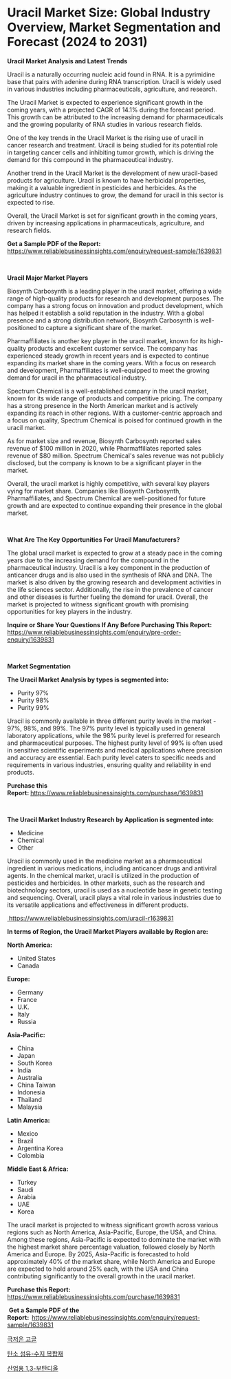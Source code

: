 <p><h1>Uracil Market Size: Global Industry Overview, Market Segmentation and Forecast (2024 to 2031)</h1></p><p><strong>Uracil Market Analysis and Latest Trends</strong></p>
<p><p>Uracil is a naturally occurring nucleic acid found in RNA. It is a pyrimidine base that pairs with adenine during RNA transcription. Uracil is widely used in various industries including pharmaceuticals, agriculture, and research.</p><p>The Uracil Market is expected to experience significant growth in the coming years, with a projected CAGR of 14.1% during the forecast period. This growth can be attributed to the increasing demand for pharmaceuticals and the growing popularity of RNA studies in various research fields.</p><p>One of the key trends in the Uracil Market is the rising use of uracil in cancer research and treatment. Uracil is being studied for its potential role in targeting cancer cells and inhibiting tumor growth, which is driving the demand for this compound in the pharmaceutical industry.</p><p>Another trend in the Uracil Market is the development of new uracil-based products for agriculture. Uracil is known to have herbicidal properties, making it a valuable ingredient in pesticides and herbicides. As the agriculture industry continues to grow, the demand for uracil in this sector is expected to rise.</p><p>Overall, the Uracil Market is set for significant growth in the coming years, driven by increasing applications in pharmaceuticals, agriculture, and research fields.</p></p>
<p><strong>Get a Sample PDF of the Report:&nbsp;</strong> <a href="https://www.reliablebusinessinsights.com/enquiry/request-sample/1639831">https://www.reliablebusinessinsights.com/enquiry/request-sample/1639831</a></p>
<p>&nbsp;</p>
<p><strong>Uracil Major Market Players</strong></p>
<p><p>Biosynth Carbosynth is a leading player in the uracil market, offering a wide range of high-quality products for research and development purposes. The company has a strong focus on innovation and product development, which has helped it establish a solid reputation in the industry. With a global presence and a strong distribution network, Biosynth Carbosynth is well-positioned to capture a significant share of the market.</p><p>Pharmaffiliates is another key player in the uracil market, known for its high-quality products and excellent customer service. The company has experienced steady growth in recent years and is expected to continue expanding its market share in the coming years. With a focus on research and development, Pharmaffiliates is well-equipped to meet the growing demand for uracil in the pharmaceutical industry.</p><p>Spectrum Chemical is a well-established company in the uracil market, known for its wide range of products and competitive pricing. The company has a strong presence in the North American market and is actively expanding its reach in other regions. With a customer-centric approach and a focus on quality, Spectrum Chemical is poised for continued growth in the uracil market.</p><p>As for market size and revenue, Biosynth Carbosynth reported sales revenue of $100 million in 2020, while Pharmaffiliates reported sales revenue of $80 million. Spectrum Chemical's sales revenue was not publicly disclosed, but the company is known to be a significant player in the market.</p><p>Overall, the uracil market is highly competitive, with several key players vying for market share. Companies like Biosynth Carbosynth, Pharmaffiliates, and Spectrum Chemical are well-positioned for future growth and are expected to continue expanding their presence in the global market.</p></p>
<p>&nbsp;</p>
<p><strong>What Are The Key Opportunities For Uracil Manufacturers?</strong></p>
<p><p>The global uracil market is expected to grow at a steady pace in the coming years due to the increasing demand for the compound in the pharmaceutical industry. Uracil is a key component in the production of anticancer drugs and is also used in the synthesis of RNA and DNA. The market is also driven by the growing research and development activities in the life sciences sector. Additionally, the rise in the prevalence of cancer and other diseases is further fueling the demand for uracil. Overall, the market is projected to witness significant growth with promising opportunities for key players in the industry.</p></p>
<p><strong>Inquire or Share Your Questions If Any Before Purchasing This Report:</strong> <a href="https://www.reliablebusinessinsights.com/enquiry/pre-order-enquiry/1639831">https://www.reliablebusinessinsights.com/enquiry/pre-order-enquiry/1639831</a></p>
<p>&nbsp;</p>
<p><strong>Market Segmentation</strong></p>
<p><strong>The Uracil Market Analysis by types is segmented into:</strong></p>
<p><ul><li>Purity 97%</li><li>Purity 98%</li><li>Purity 99%</li></ul></p>
<p><p>Uracil is commonly available in three different purity levels in the market - 97%, 98%, and 99%. The 97% purity level is typically used in general laboratory applications, while the 98% purity level is preferred for research and pharmaceutical purposes. The highest purity level of 99% is often used in sensitive scientific experiments and medical applications where precision and accuracy are essential. Each purity level caters to specific needs and requirements in various industries, ensuring quality and reliability in end products.</p></p>
<p><strong>Purchase this Report:&nbsp;</strong><a href="https://www.reliablebusinessinsights.com/purchase/1639831">https://www.reliablebusinessinsights.com/purchase/1639831</a></p>
<p>&nbsp;</p>
<p><strong>The Uracil Market Industry Research by Application is segmented into:</strong></p>
<p><ul><li>Medicine</li><li>Chemical</li><li>Other</li></ul></p>
<p><p>Uracil is commonly used in the medicine market as a pharmaceutical ingredient in various medications, including anticancer drugs and antiviral agents. In the chemical market, uracil is utilized in the production of pesticides and herbicides. In other markets, such as the research and biotechnology sectors, uracil is used as a nucleotide base in genetic testing and sequencing. Overall, uracil plays a vital role in various industries due to its versatile applications and effectiveness in different products.</p></p>
<p><a href="https://www.reliablebusinessinsights.com/uracil-r1639831">&nbsp;https://www.reliablebusinessinsights.com/uracil-r1639831</a></p>
<p><strong>In terms of Region, the Uracil Market Players available by Region are:</strong></p>
<p>
    <p> <strong> North America: </strong>
        <ul>
            <li>United States</li>
            <li>Canada</li>
        </ul>
        </p> 
    <p> <strong> Europe: </strong>
        <ul>
            <li>Germany</li>
            <li>France</li>
            <li>U.K.</li>
            <li>Italy</li>
            <li>Russia</li>
        </ul>
        </p> 
    <p> <strong> Asia-Pacific: </strong>
        <ul>
            <li>China</li>
            <li>Japan</li>
            <li>South Korea</li>
            <li>India</li>
            <li>Australia</li>
            <li>China Taiwan</li>
            <li>Indonesia</li>
            <li>Thailand</li>
            <li>Malaysia</li>
        </ul>
        </p> 
    <p> <strong> Latin America: </strong>
        <ul>
            <li>Mexico</li>
            <li>Brazil</li>
            <li>Argentina Korea</li>
            <li>Colombia</li>
        </ul>
        </p> 
    <p> <strong> Middle East & Africa: </strong>
        <ul>
            <li>Turkey</li>
            <li>Saudi</li>
            <li>Arabia</li>
            <li>UAE</li>
            <li>Korea</li>
        </ul>
    </p>
    </p>
<p><p>The uracil market is projected to witness significant growth across various regions such as North America, Asia-Pacific, Europe, the USA, and China. Among these regions, Asia-Pacific is expected to dominate the market with the highest market share percentage valuation, followed closely by North America and Europe. By 2025, Asia-Pacific is forecasted to hold approximately 40% of the market share, while North America and Europe are expected to hold around 25% each, with the USA and China contributing significantly to the overall growth in the uracil market.</p></p>
<p><strong>Purchase this Report: </strong><a href="https://www.reliablebusinessinsights.com/purchase/1639831">https://www.reliablebusinessinsights.com/purchase/1639831</a></p>
<p>&nbsp;<strong>Get a Sample PDF of the Report:&nbsp;&nbsp;</strong><a href="https://www.reliablebusinessinsights.com/enquiry/request-sample/1639831">https://www.reliablebusinessinsights.com/enquiry/request-sample/1639831</a></p>
<p><strong></strong></p>
<p><p><a href="https://medium.com/@rowedrowe/%EA%B8%80%EB%A1%9C%EB%B2%8C-%ED%81%AC%EB%9D%BC%EC%9D%B4%EC%98%A4-%EC%A0%9C%EB%8B%89-%EA%B3%A0%EA%B8%80-%EC%8B%9C%EC%9E%A5-%EC%A0%9C%ED%92%88-%EC%9C%A0%ED%98%95-%EC%9D%91%EC%9A%A9-%ED%94%84%EB%A1%9C%EA%B7%B8%EB%9E%A8-%EC%A7%80%EC%97%AD-%EB%B0%8F-%EA%B8%B0%EC%97%85%EC%97%90-%EB%94%B0%EB%A5%B8-%EC%82%B0%EC%97%85-%EC%84%B8%EA%B7%B8%EB%A8%BC%ED%8A%B8-%EC%A0%84%EB%A7%9D-%EC%8B%9C%EC%9E%A5-%ED%8F%89%EA%B0%80-%EA%B2%BD%EC%9F%81-%EC%83%81%ED%99%A9-%ED%8A%B8%EB%A0%8C%EB%93%9C-%EB%B0%8F-%EC%98%88%EC%B8%A1-2024-2031-56ecc6a3629d">극저온 고글</a></p><p><a href="https://medium.com/@rowedrowe/%ED%83%84%EC%86%8C-%EC%84%AC%EC%9C%A0-%EC%88%98%EC%A7%80-%EB%B3%B5%ED%95%A9%EC%9E%AC-%EC%8B%9C%EC%9E%A5-%EA%B7%9C%EB%AA%A8-%EC%A0%90%EC%9C%A0%EC%9C%A8-%EB%B0%8F-%ED%8A%B8%EB%A0%8C%EB%93%9C-%EB%B6%84%EC%84%9D-%EB%B3%B4%EA%B3%A0%EC%84%9C-%EC%B5%9C%EC%A2%85-%EC%82%AC%EC%9A%A9%EC%B2%98-%ED%95%AD%EA%B3%B5%EC%9A%B0%EC%A3%BC-%EB%B0%8F-%EB%B0%A9%EC%9C%84-%ED%92%8D%EB%A0%A5-%EC%97%90%EB%84%88%EC%A7%80-%EC%98%A4%ED%86%A0%EB%AA%A8%ED%8B%B0%EB%B8%8C-%EC%A0%84%EA%B8%B0-%EB%B0%8F-%EC%A0%84%EC%9E%90-%ED%95%B4%EC%96%91-%EA%B8%B0%ED%83%80-%EC%9B%90%EB%A3%8C%EB%B3%84-%EB%B0%8F-51492d3daa3b">탄소 섬유-수지 복합재</a></p><p><a href="https://medium.com/@rowedrowe/2024%EB%85%84%EB%B6%80%ED%84%B0-2031%EB%85%84%EA%B9%8C%EC%A7%80%EC%9D%98-%EC%82%B0%EC%97%85-%EC%8B%9C%EC%9E%A5-%EC%A0%90%EC%9C%A0%EC%9C%A8-%EB%B0%8F-%EA%B2%BD%EC%9F%81-%ED%99%98%EA%B2%BD%EC%97%90-%EB%8C%80%ED%95%9C-1-3-%EB%B6%80%ED%83%84%EB%94%94%EC%98%AC%EC%97%90-%EB%8C%80%ED%95%9C-%ED%86%B5%EC%B0%B0-86fddcd8a730">산업용 1,3-부탄디올</a></p></p>